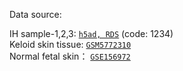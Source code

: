 Data source: <br>

IH sample-1,2,3: [`h5ad, RDS`](https://pan.baidu.com/s/16i1_Gd3r9u5kdz_wytsC3w) (code: 1234)<br>
Keloid skin tissue: [`GSM5772310`](https://www.ncbi.nlm.nih.gov/geo/query/acc.cgi?acc=GSE181297) <br>
Normal fetal skin： [`GSE156972`](https://www.ncbi.nlm.nih.gov/geo/query/acc.cgi?acc=GSE156972) <br>

